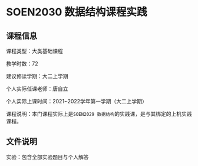 # SOEN2030 数据结构课程实践

## 课程信息

课程类型：大类基础课程

教学时数：72

建议修读学期：大二上学期

个人实际任课老师：唐自立

个人实际上课时间：2021~2022学年第一学期（大二上学期）

课程说明：本门课程实际上是`SOEN2029 数据结构`的实践课，是与其绑定的上机实践课程。

## 文件说明

实验：包含全部实验题目与个人解答
